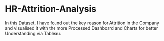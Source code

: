 # HR-Attrition-Analysis

In this Dataset, I have found out the key reason for Attrition in the Company and visualised it with the more Processed Dashboard and Charts for better Understanding via Tableau.
